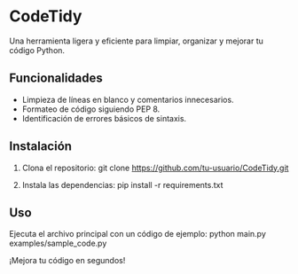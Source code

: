 # CodeTidy

Una herramienta ligera y eficiente para limpiar, organizar y mejorar tu código Python.

## Funcionalidades
- Limpieza de líneas en blanco y comentarios innecesarios.
- Formateo de código siguiendo PEP 8.
- Identificación de errores básicos de sintaxis.

## Instalación
1. Clona el repositorio: git clone https://github.com/tu-usuario/CodeTidy.git

2. Instala las dependencias:
pip install -r requirements.txt

## Uso
Ejecuta el archivo principal con un código de ejemplo:
python main.py examples/sample_code.py

¡Mejora tu código en segundos!
 
